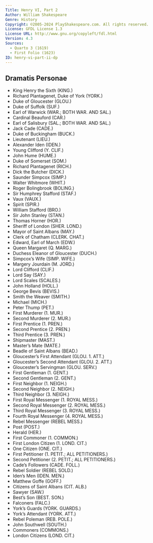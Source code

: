 ```yaml
---
Title: Henry VI, Part 2
Author: William Shakespeare
Genre: History
Copyright: ©2005-2024 PlayShakespeare.com. All rights reserved.
License: GFDL License 1.3
License URL: http://www.gnu.org/copyleft/fdl.html
Version: 4.3
Sources:
  - Quarto 3 (1619)
  - First Folio (1623)
ID: henry-vi-part-ii-dp
---
```


## Dramatis Personae


- King Henry the Sixth (KING.)
- Richard Plantagenet, Duke of York (YORK.)
- Duke of Gloucester (GLOU.)
- Duke of Suffolk (SUF.)
- Earl of Warwick (WAR.; BOTH WAR. AND SAL.)
- Cardinal Beauford (CAR.)
- Earl of Salisbury (SAL.; BOTH WAR. AND SAL.)
- Jack Cade (CADE.)
- Duke of Buckingham (BUCK.)
- Lieutenant (LIEU.)
- Alexander Iden (IDEN.)
- Young Clifford (Y. CLIF.)
- John Hume (HUME.)
- Duke of Somerset (SOM.)
- Richard Plantagenet (RICH.)
- Dick the Butcher (DICK.)
- Saunder Simpcox (SIMP.)
- Walter Whitmore (WHIT.)
- Roger Bolingbrook (BOLING.)
- Sir Humphrey Stafford (STAF.)
- Vaux (VAUX.)
- Spirit (SPIR.)
- William Stafford (BRO.)
- Sir John Stanley (STAN.)
- Thomas Horner (HOR.)
- Sheriff of London (SHER. LOND.)
- Mayor of Saint Albans (MAY.)
- Clerk of Chatham (CLERK. CHAT.)
- Edward, Earl of March (EDW.)
- Queen Margaret (Q. MARG.)
- Duchess Eleanor of Gloucester (DUCH.)
- Simpcox’s Wife (SIMP. WIFE.)
- Margery Jourdain (M. JORD.)
- Lord Clifford (CLIF.)
- Lord Say (SAY.)
- Lord Scales (SCALES.)
- John Holland (HOLL.)
- George Bevis (BEVIS.)
- Smith the Weaver (SMITH.)
- Michael (MICH.)
- Peter Thump (PET.)
- First Murderer (1. MUR.)
- Second Murderer (2. MUR.)
- First Prentice (1. PREN.)
- Second Prentice (2. PREN.)
- Third Prentice (3. PREN.)
- Shipmaster (MAST.)
- Master’s Mate (MATE.)
- Beadle of Saint Albans (BEAD.)
- Gloucester’s First Attendant (GLOU. 1. ATT.)
- Gloucester’s Second Attendant (GLOU. 2. ATT.)
- Gloucester’s Servingman (GLOU. SERV.)
- First Gentleman (1. GENT.)
- Second Gentleman (2. GENT.)
- First Neighbor (1. NEIGH.)
- Second Neighbor (2. NEIGH.)
- Third Neighbor (3. NEIGH.)
- First Royal Messenger (1. ROYAL MESS.)
- Second Royal Messenger (2. ROYAL MESS.)
- Third Royal Messenger (3. ROYAL MESS.)
- Fourth Royal Messenger (4. ROYAL MESS.)
- Rebel Messenger (REBEL MESS.)
- Post (POST.)
- Herald (HER.)
- First Commoner (1. COMMON.)
- First London Citizen (1. LOND. CIT.)
- One Citizen (ONE. CIT.)
- First Petitioner (1. PETIT.; ALL PETITIONERS.)
- Second Petitioner (2. PETIT.; ALL PETITIONERS.)
- Cade’s Followers (CADE. FOLL.)
- Rebel Soldier (REBEL SOLD.)
- Iden’s Men (IDEN. MEN.)
- Matthew Goffe (GOFF.)
- Citizens of Saint Albans (CIT. ALB.)
- Sawyer (SAW.)
- Best’s Son (BEST. SON.)
- Falconers (FALC.)
- York’s Guards (YORK. GUARDS.)
- York’s Attendant (YORK. ATT.)
- Rebel Poleman (REB. POLE.)
- John Southwell (SOUTH.)
- Commoners (COMMONS.)
- London Citizens (LOND. CIT.)
